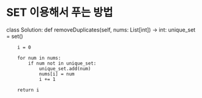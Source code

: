 # SET 이용해서 푸는 방법

class Solution:
    def removeDuplicates(self, nums: List[int]) -> int:
        unique_set = set()
        
        i = 0  

        for num in nums:
            if num not in unique_set:
                unique_set.add(num)
                nums[i] = num
                i += 1

        return i​
